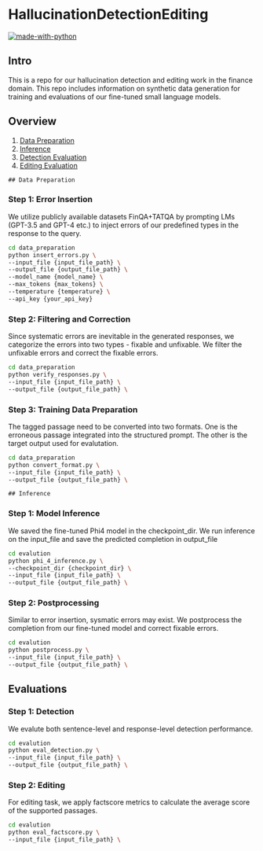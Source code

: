 # HallucinationDetectionEditing

[![made-with-python](https://img.shields.io/badge/Made%20with-Python-red.svg)](#python)

## Intro

This is a repo for our hallucination detection and editing work in the finance domain. This repo includes information on synthetic data generation for training and evaluations of our fine-tuned small language models.


## Overview 
1. [Data Preparation](#step-1-synthetic-data-generation) 
2. [Inference](#Step-2-model-inference)
3. [Detection Evaluation](#fine-grained-detection)
2. [Editing Evaluation](#factscore)

```
## Data Preparation
```

### Step 1: Error Insertion

We utilize publicly available datasets FinQA+TATQA by prompting LMs (GPT-3.5 and GPT-4 etc.) to inject errors of our predefined types in the response to the query.

```bash
cd data_preparation
python insert_errors.py \
--input_file {input_file_path} \
--output_file {output_file_path} \
--model_name {model_name} \
--max_tokens {max_tokens} \
--temperature {temperature} \
--api_key {your_api_key}
```

### Step 2: Filtering and Correction

Since systematic errors are inevitable in the generated responses, we categorize the errors into two types - fixable and unfixable. We filter the unfixable errors and correct the fixable errors.

```bash
cd data_preparation
python verify_responses.py \
--input_file {input_file_path} \
--output_file {output_file_path} \
```

### Step 3: Training Data Preparation

The tagged passage need to be converted into two formats. One is the erroneous passage integrated into the structured prompt. The other is the target output used for evalutation.

```bash
cd data_preparation
python convert_format.py \
--input_file {input_file_path} \
--output_file {output_file_path} \
```

```
## Inference
```
### Step 1: Model Inference

We saved the fine-tuned Phi4 model in the checkpoint_dir. We run inference on the input_file and save the predicted completion in output_file

```bash
cd evalution
python phi_4_inference.py \
--checkpoint_dir {checkpoint_dir} \
--input_file {input_file_path} \
--output_file {output_file_path} \
```

### Step 2: Postprocessing

Similar to error insertion, sysmatic errors may exist. We postprocess the completion from our fine-tuned model and correct fixable errors.

```bash
cd evalution
python postprocess.py \
--input_file {input_file_path} \
--output_file {output_file_path} \
```

## Evaluations

### Step 1: Detection 

We evalute both sentence-level and response-level detection performance.

```bash
cd evalution
python eval_detection.py \
--input_file {input_file_path} \
--output_file {output_file_path} \
```

### Step 2: Editing 

For editing task, we apply factscore metrics to calculate the average score of the supported passages.

```bash
cd evalution
python eval_factscore.py \
--input_file {input_file_path} \
```

